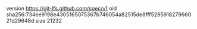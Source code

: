 version https://git-lfs.github.com/spec/v1
oid sha256:734ee9198e4305165075367b746054a82515de8fff529591827966021d29648d
size 21232
